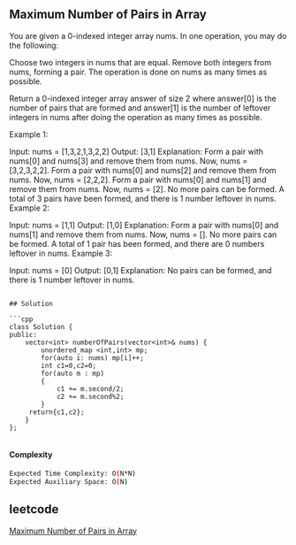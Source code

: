 ## Maximum Number of Pairs in Array
You are given a 0-indexed integer array nums. In one operation, you may do the following:

Choose two integers in nums that are equal.
Remove both integers from nums, forming a pair.
The operation is done on nums as many times as possible.

Return a 0-indexed integer array answer of size 2 where answer[0] is the number of pairs that are formed and answer[1] is the number of leftover integers in nums after doing the operation as many times as possible.

 

Example 1:

Input: nums = [1,3,2,1,3,2,2]
Output: [3,1]
Explanation:
Form a pair with nums[0] and nums[3] and remove them from nums. Now, nums = [3,2,3,2,2].
Form a pair with nums[0] and nums[2] and remove them from nums. Now, nums = [2,2,2].
Form a pair with nums[0] and nums[1] and remove them from nums. Now, nums = [2].
No more pairs can be formed. A total of 3 pairs have been formed, and there is 1 number leftover in nums.
Example 2:

Input: nums = [1,1]
Output: [1,0]
Explanation: Form a pair with nums[0] and nums[1] and remove them from nums. Now, nums = [].
No more pairs can be formed. A total of 1 pair has been formed, and there are 0 numbers leftover in nums.
Example 3:

Input: nums = [0]
Output: [0,1]
Explanation: No pairs can be formed, and there is 1 number leftover in nums.
```

## Solution 

```cpp
class Solution {
public:
    vector<int> numberOfPairs(vector<int>& nums) {
        unordered_map <int,int> mp;
        for(auto i: nums) mp[i]++;
        int c1=0,c2=0;
        for(auto m : mp)
        {
            c1 += m.second/2;
            c2 += m.second%2;
        }
     return{c1,c2};
    }
};
 
```
#### Complexity
```bash
Expected Time Complexity: O(N*N)
Expected Auxiliary Space: O(N)
```
## leetcode
[Maximum Number of Pairs in Array](https://leetcode.com/problems/maximum-number-of-pairs-in-array/description/)
